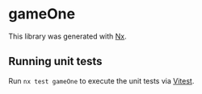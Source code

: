 # gameOne

This library was generated with [Nx](https://nx.dev).

## Running unit tests

Run `nx test gameOne` to execute the unit tests via [Vitest](https://vitest.dev/).
